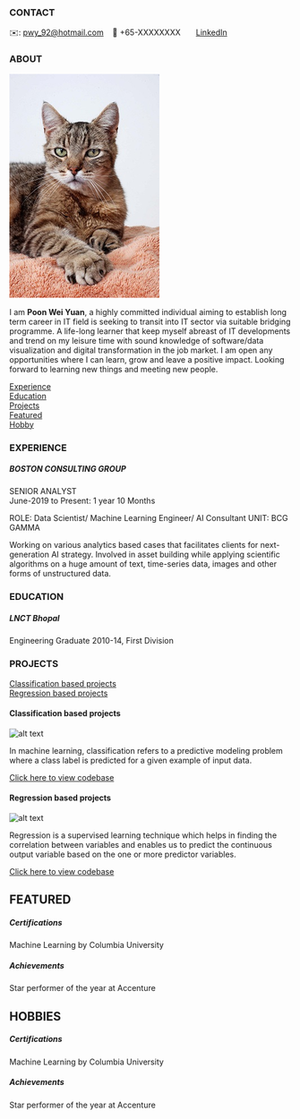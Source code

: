 <!-- CONTACT Section Starts -->
### CONTACT

<!-- Add your details -->
✉️: pwy_92@hotmail.com 
&nbsp;&nbsp; 📲 +65-XXXXXXXX
&nbsp;&nbsp;&nbsp;&nbsp;&nbsp; [LinkedIn](https://www.linkedin.com/in/poon-wy/) 
<!-- CONTACT Section Ends -->

<!-- ABOUT Section Starts -->
### ABOUT
<!-- Add link to your picture -->

![alt text](https://raw.githubusercontent.com/mommafish/BCG_Rise/main/Pictures/profiletest.jpg)

<!-- Add your details -->

I am __Poon Wei Yuan__, a highly committed individual aiming to establish long term career in IT field is seeking to transit into IT sector via suitable bridging programme. A life-long learner that keep myself abreast of IT developments and trend on my leisure time with sound knowledge of software/data visualization and digital transformation in the job market. I am open any opportunities where I can learn, grow and leave a positive impact. Looking forward to learning new things and meeting new people.



<!-- Add link to the sections -->
[Experience](#experience) <br>
[Education](#education) <br>
[Projects](#projects) <br>
[Featured](#featured) <br> 
[Hobby](#Hobby) <br> 

<!-- ABOUT Section Ends -->

<!-- EXPERIENCE Section Starts -->
### EXPERIENCE
<!-- Add your details -->
##### BOSTON CONSULTING GROUP
SENIOR ANALYST<br>
June-2019 to Present: 1 year 10 Months

ROLE: Data Scientist/ Machine Learning Engineer/ AI Consultant
UNIT: BCG GAMMA

Working on various analytics based cases that facilitates clients for next-generation AI strategy. Involved in asset building while applying scientific algorithms on a huge amount of text, time-series data, images and other forms of unstructured data.

<!-- EXPERIENCE Section Ends -->

<!-- EDUCATION Section Starts -->
### EDUCATION
<!-- Add your details -->
##### LNCT Bhopal
Engineering Graduate 2010-14, First Division

<!-- EDUCATION Section Ends -->

<!-- PROJECTS Section Starts -->
### PROJECTS
<!-- Add your details -->

[Classification based projects](#classification-based-projects) <br>
[Regression based projects](#regression-based-projects) <br>

<!-- Add your details -->

#### Classification based projects
![alt text](https://raw.githubusercontent.com/krvishwesh54/Kumar-Vishwesh/main/images/Classification.png)

In machine learning, classification refers to a predictive modeling problem where a class label is predicted for a given example of input data.

[Click here to view codebase](https://github.com/krvishwesh54/DataScience_DeepLearning_MachineLearning/tree/master/Classification)

#### Regression based projects
![alt text](https://raw.githubusercontent.com/krvishwesh54/Kumar-Vishwesh/main/images/Regression.jpg)

Regression is a supervised learning technique which helps in finding the correlation between variables and enables us to predict the continuous output variable based on the one or more predictor variables.

[Click here to view codebase](https://github.com/krvishwesh54/DataScience_DeepLearning_MachineLearning/tree/master/Regression)

<!-- PROJECTS Section Ends -->

<!-- FEATURED Section Starts -->
## FEATURED
<!-- Add your details -->
##### Certifications
Machine Learning by Columbia University

##### Achievements
Star performer of the year at Accenture
<!-- FEATURED Section Ends -->


<!-- HOBBY Section Starts -->
## HOBBIES
<!-- Add your details -->
##### Certifications
Machine Learning by Columbia University

##### Achievements
Star performer of the year at Accenture
<!-- HOBBY Section Ends -->
